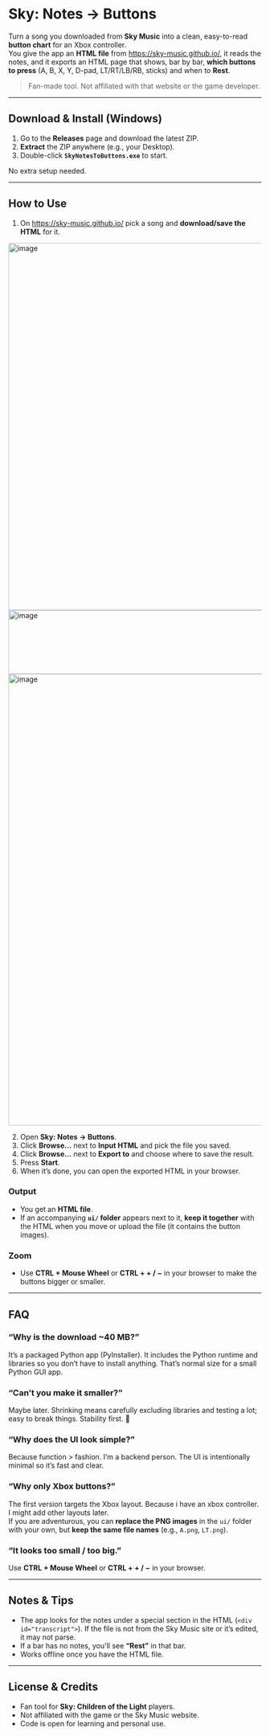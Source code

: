 # Sky: Notes → Buttons

Turn a song you downloaded from **Sky Music** into a clean, easy-to-read **button chart** for an Xbox controller.  
You give the app an **HTML file** from <https://sky-music.github.io/>, it reads the notes, and it exports an HTML page that shows, bar by bar, **which buttons to press** (A, B, X, Y, D-pad, LT/RT/LB/RB, sticks) and when to **Rest**.

> Fan-made tool. Not affiliated with that website or the game developer.

---

## Download & Install (Windows)

1. Go to the **Releases** page and download the latest ZIP.
2. **Extract** the ZIP anywhere (e.g., your Desktop).
3. Double-click **`SkyNotesToButtons.exe`** to start.

No extra setup needed.

---

## How to Use

1. On <https://sky-music.github.io/> pick a song and **download/save the HTML** for it.
 <img width="1248" height="731" alt="image" src="https://github.com/user-attachments/assets/56b8c6df-7436-4b1d-af52-e946cf0b8fa1" />
 <img width="725" height="127" alt="image" src="https://github.com/user-attachments/assets/0e9ff297-415d-4b9f-9533-80e98ff4956f" />
 <img width="1540" height="899" alt="image" src="https://github.com/user-attachments/assets/1208cd85-a269-49e5-a2dd-f9192ffa1838" />

 
2. Open **Sky: Notes → Buttons**.
3. Click **Browse…** next to **Input HTML** and pick the file you saved.
4. Click **Browse…** next to **Export to** and choose where to save the result.
5. Press **Start**.
6. When it’s done, you can open the exported HTML in your browser.

### Output
- You get an **HTML file**.  
- If an accompanying **`ui/` folder** appears next to it, **keep it together** with the HTML when you move or upload the file (it contains the button images).

### Zoom
- Use **CTRL + Mouse Wheel** or **CTRL + + / −** in your browser to make the buttons bigger or smaller.

---

## FAQ

### “Why is the download ~40 MB?”
It’s a packaged Python app (PyInstaller). It includes the Python runtime and libraries so you don’t have to install anything. That’s normal size for a small Python GUI app.

### “Can’t you make it smaller?”
Maybe later. Shrinking means carefully excluding libraries and testing a lot; easy to break things. Stability first. 🙂

### “Why does the UI look simple?”
Because function > fashion. I’m a backend person. The UI is intentionally minimal so it’s fast and clear.

### “Why only Xbox buttons?”
The first version targets the Xbox layout. Because i have an xbox controller. I might add other layouts later.  
If you are adventurous, you can **replace the PNG images** in the `ui/` folder with your own, but **keep the same file names** (e.g., `A.png`, `LT.png`).

### “It looks too small / too big.”
Use **CTRL + Mouse Wheel** or **CTRL + + / −** in your browser.

---

## Notes & Tips

- The app looks for the notes under a special section in the HTML (`<div id="transcript">`). If the file is not from the Sky Music site or it’s edited, it may not parse.
- If a bar has no notes, you'll see **“Rest”** in that bar.
- Works offline once you have the HTML file.

---

## License & Credits

- Fan tool for **Sky: Children of the Light** players.
- Not affiliated with the game or the Sky Music website.
- Code is open for learning and personal use.
